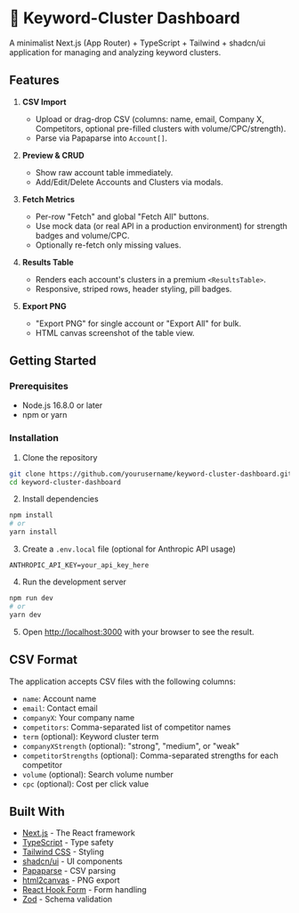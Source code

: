 # 🚀 Keyword-Cluster Dashboard

A minimalist Next.js (App Router) + TypeScript + Tailwind + shadcn/ui application for managing and analyzing keyword clusters.

## Features

1. **CSV Import**  
   - Upload or drag-drop CSV (columns: name, email, Company X, Competitors, optional pre-filled clusters with volume/CPC/strength).  
   - Parse via Papaparse into `Account[]`.

2. **Preview & CRUD**  
   - Show raw account table immediately.  
   - Add/Edit/Delete Accounts and Clusters via modals.

3. **Fetch Metrics**  
   - Per-row "Fetch" and global "Fetch All" buttons.  
   - Use mock data (or real API in a production environment) for strength badges and volume/CPC.  
   - Optionally re-fetch only missing values.

4. **Results Table**  
   - Renders each account's clusters in a premium `<ResultsTable>`.  
   - Responsive, striped rows, header styling, pill badges.

5. **Export PNG**  
   - "Export PNG" for single account or "Export All" for bulk.  
   - HTML canvas screenshot of the table view.

## Getting Started

### Prerequisites

- Node.js 16.8.0 or later
- npm or yarn

### Installation

1. Clone the repository
```bash
git clone https://github.com/yourusername/keyword-cluster-dashboard.git
cd keyword-cluster-dashboard
```

2. Install dependencies
```bash
npm install
# or
yarn install
```

3. Create a `.env.local` file (optional for Anthropic API usage)
```
ANTHROPIC_API_KEY=your_api_key_here
```

4. Run the development server
```bash
npm run dev
# or
yarn dev
```

5. Open [http://localhost:3000](http://localhost:3000) with your browser to see the result.

## CSV Format

The application accepts CSV files with the following columns:
- `name`: Account name
- `email`: Contact email
- `companyX`: Your company name
- `competitors`: Comma-separated list of competitor names
- `term` (optional): Keyword cluster term
- `companyXStrength` (optional): "strong", "medium", or "weak"
- `competitorStrengths` (optional): Comma-separated strengths for each competitor
- `volume` (optional): Search volume number
- `cpc` (optional): Cost per click value

## Built With

- [Next.js](https://nextjs.org/) - The React framework
- [TypeScript](https://www.typescriptlang.org/) - Type safety
- [Tailwind CSS](https://tailwindcss.com/) - Styling
- [shadcn/ui](https://ui.shadcn.com/) - UI components
- [Papaparse](https://www.papaparse.com/) - CSV parsing
- [html2canvas](https://html2canvas.hertzen.com/) - PNG export
- [React Hook Form](https://react-hook-form.com/) - Form handling
- [Zod](https://github.com/colinhacks/zod) - Schema validation 